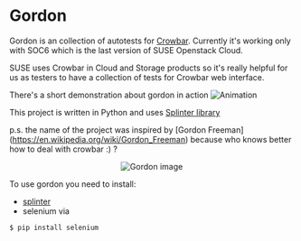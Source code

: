 # Gordon
Gordon is an collection of autotests for [Crowbar](https://github.com/crowbar/crowbar). Currently it's working only with SOC6 which is the last version of SUSE Openstack Cloud. 

SUSE uses Crowbar in Cloud and Storage products so it's really helpful for us as testers to have a collection of tests for Crowbar web interface. 

There's a short demonstration about gordon in action
![Animation](https://raw.githubusercontent.com/Evalle/gordon/master/desktop-animation.gif "Gordon in action")

This project is written in Python and uses [Splinter library](https://splinter.readthedocs.io/en/latest/)

p.s. the name of the project was inspired by [Gordon Freeman] (https://en.wikipedia.org/wiki/Gordon_Freeman) because who knows better how to deal with crowbar :) ? 
<p align="center">
  <img src="https://raw.githubusercontent.com/Evalle/gordon/master/gordon.jpg?raw=true" alt="Gordon image"/>
</p>

To use gordon you need to install:
- [splinter](https://github.com/cobrateam/splinter)
- selenium via 
```
$ pip install selenium
```
